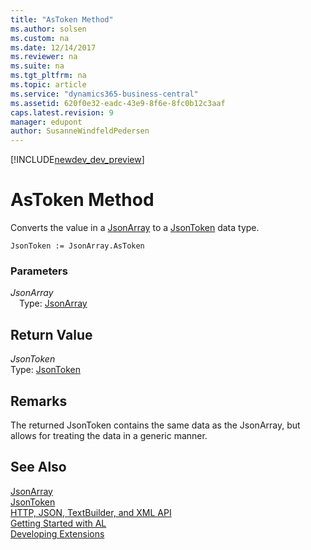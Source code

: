 ```yaml
---
title: "AsToken Method"
ms.author: solsen
ms.custom: na
ms.date: 12/14/2017
ms.reviewer: na
ms.suite: na
ms.tgt_pltfrm: na
ms.topic: article
ms.service: "dynamics365-business-central"
ms.assetid: 620f0e32-eadc-43e9-8f6e-8fc0b12c3aaf
caps.latest.revision: 9
manager: edupont
author: SusanneWindfeldPedersen
---
```


[!INCLUDE[newdev_dev_preview](../includes/newdev_dev_preview.md)]

# AsToken Method
Converts the value in a [JsonArray](jsonarray-class.md) to a [JsonToken](jsontoken-class.md) data type.

```
JsonToken := JsonArray.AsToken
```

### Parameters
*JsonArray*   
&emsp;Type: [JsonArray](jsonarray-class.md)

## Return Value
*JsonToken*  
Type: [JsonToken](jsontoken-class.md)

## Remarks
The returned JsonToken contains the same data as the JsonArray, but allows for treating the data in a generic manner.

## See Also
[JsonArray](jsonarray-class.md)  
[JsonToken](jsontoken-class.md)  
[HTTP, JSON, TextBuilder, and XML API](../devenv-restapi-overview.md)  
[Getting Started with AL](../devenv-get-started.md)  
[Developing Extensions](../devenv-dev-overview.md)
